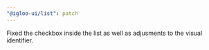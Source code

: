 ```yaml
---
"@igloo-ui/list": patch
---
```


Fixed the checkbox inside the list as well as adjusments to the visual identifier.
